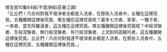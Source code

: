 增支部10集64經/不壞淨經(莊春江譯)  
「比丘們！凡任何對我不壞淨者全都是入流者，在那些入流者中，五種在這裡究竟，五種離開這裡後究竟，哪五種在這裡究竟呢？最多七次者、家家、一種子者、一來者、當生阿羅漢者，這五種在這裡究竟。哪五種離開這裡後究竟呢？中般涅槃者、生般涅槃者、無行般涅槃者、有行般涅槃者、上流到阿迦膩吒者，這五種離開這裡後究竟。比丘們！凡任何對我達不壞淨者全都是入流者，在那些入流者中，五種在這裡究竟，五種離開這裡後究竟。」  
  
  
